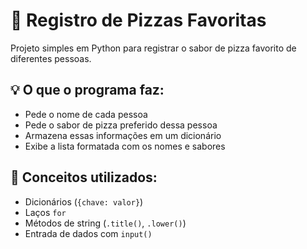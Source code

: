 # 🍕 Registro de Pizzas Favoritas

Projeto simples em Python para registrar o sabor de pizza favorito de diferentes pessoas.

## 💡 O que o programa faz:

- Pede o nome de cada pessoa
- Pede o sabor de pizza preferido dessa pessoa
- Armazena essas informações em um dicionário
- Exibe a lista formatada com os nomes e sabores

## 🧠 Conceitos utilizados:

- Dicionários (`{chave: valor}`)
- Laços `for`
- Métodos de string (`.title()`, `.lower()`)
- Entrada de dados com `input()`